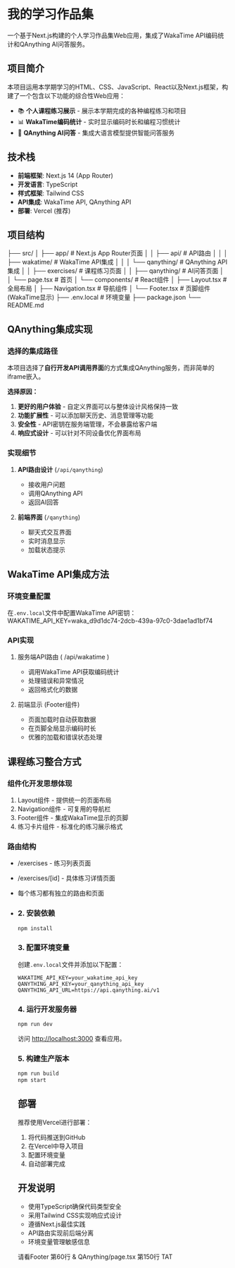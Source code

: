 # 我的学习作品集

一个基于Next.js构建的个人学习作品集Web应用，集成了WakaTime API编码统计和QAnything AI问答服务。

## 项目简介

本项目运用本学期学习的HTML、CSS、JavaScript、React以及Next.js框架，构建了一个包含以下功能的综合性Web应用：

- 📚 **个人课程练习展示** - 展示本学期完成的各种编程练习和项目
- 📊 **WakaTime编码统计** - 实时显示编码时长和编程习惯统计
- 🤖 **QAnything AI问答** - 集成大语言模型提供智能问答服务

## 技术栈

- **前端框架**: Next.js 14 (App Router)
- **开发语言**: TypeScript
- **样式框架**: Tailwind CSS
- **API集成**: WakaTime API, QAnything API
- **部署**: Vercel (推荐)

## 项目结构
├── src/
│   ├── app/                    # Next.js App Router页面
│   │   ├── api/               # API路由
│   │   │   ├── wakatime/      # WakaTime API集成
│   │   │   └── qanything/     # QAnything API集成
│   │   ├── exercises/         # 课程练习页面
│   │   ├── qanything/         # AI问答页面
│   │   └── page.tsx           # 首页
│   └── components/            # React组件
│       ├── Layout.tsx         # 全局布局
│       ├── Navigation.tsx     # 导航组件
│       └── Footer.tsx         # 页脚组件(WakaTime显示)
├── .env.local                 # 环境变量
├── package.json
└── README.md


## QAnything集成实现

### 选择的集成路径

本项目选择了**自行开发API调用界面**的方式集成QAnything服务，而非简单的iframe嵌入。

**选择原因：**
1. **更好的用户体验** - 自定义界面可以与整体设计风格保持一致
2. **功能扩展性** - 可以添加聊天历史、消息管理等功能
3. **安全性** - API密钥在服务端管理，不会暴露给客户端
4. **响应式设计** - 可以针对不同设备优化界面布局

### 实现细节

1. **API路由设计** (`/api/qanything`)
   - 接收用户问题
   - 调用QAnything API
   - 返回AI回答

2. **前端界面** (`/qanything`)
   - 聊天式交互界面
   - 实时消息显示
   - 加载状态提示

## WakaTime API集成方法

### 环境变量配置

在`.env.local`文件中配置WakaTime API密钥：WAKATIME_API_KEY=waka_d9d1dc74-2dcb-439a-97c0-3dae1ad1bf74

### API实现
1. 服务端API路由 ( /api/wakatime )
   
   - 调用WakaTime API获取编码统计
   - 处理错误和异常情况
   - 返回格式化的数据
2. 前端显示 (Footer组件)
   
   - 页面加载时自动获取数据
   - 在页脚全局显示编码时长
   - 优雅的加载和错误状态处理
## 课程练习整合方式
### 组件化开发思想体现
1. Layout组件 - 提供统一的页面布局
2. Navigation组件 - 可复用的导航栏
3. Footer组件 - 集成WakaTime显示的页脚
4. 练习卡片组件 - 标准化的练习展示格式
### 路由结构
- /exercises - 练习列表页面

- /exercises/[id] - 具体练习详情页面

- 每个练习都有独立的路由和页面

- ### 2. 安装依赖

  ```bash
  npm install
  ```

  ### 3. 配置环境变量

  创建`.env.local`文件并添加以下配置：

  ```env
  WAKATIME_API_KEY=your_wakatime_api_key
  QANYTHING_API_KEY=your_qanything_api_key
  QANYTHING_API_URL=https://api.qanything.ai/v1
  ```

  ### 4. 运行开发服务器

  ```bash
  npm run dev
  ```

  访问 [http://localhost:3000](http://localhost:3000) 查看应用。

  ### 5. 构建生产版本

  ```bash
  npm run build
  npm start
  ```

  ## 部署

  推荐使用Vercel进行部署：

  1. 将代码推送到GitHub
  2. 在Vercel中导入项目
  3. 配置环境变量
  4. 自动部署完成

  ## 开发说明

  - 使用TypeScript确保代码类型安全
  - 采用Tailwind CSS实现响应式设计
  - 遵循Next.js最佳实践
  - API路由实现前后端分离
  - 环境变量管理敏感信息

  请看Footer 第60行 & QAnything/page.tsx 第150行  TAT
